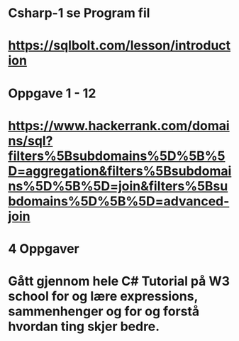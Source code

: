 # Csharp-1 se Program fil

# https://sqlbolt.com/lesson/introduction
# Oppgave 1 - 12

# https://www.hackerrank.com/domains/sql?filters%5Bsubdomains%5D%5B%5D=aggregation&filters%5Bsubdomains%5D%5B%5D=join&filters%5Bsubdomains%5D%5B%5D=advanced-join
# 4 Oppgaver

# Gått gjennom hele C# Tutorial på W3 school for og lære expressions, sammenhenger og for og forstå hvordan ting skjer bedre.
